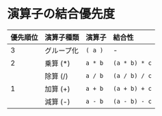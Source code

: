 # 演算子の結合優先度

| 優先順位 | 演算子種類 | 演算子  | 結合性        |
|:---------|:-----------|:--------|:--------------|
| 3        | グループ化 | `( a )` | -             |
| 2        | 乗算 (*)   | `a * b` | `(a * b) * c` |
|          | 除算 (/)   | `a / b` | `(a / b) / c` |
| 1        | 加算 (+)   | `a + b` | `(a + b) + c` |
|          | 減算 (-)   | `a - b` | `(a - b) - c` |
